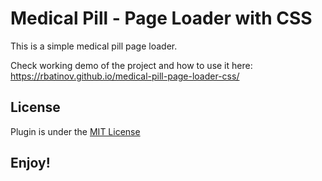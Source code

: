 # Medical Pill - Page Loader with CSS
This is a simple medical pill page loader. 

Check working demo of the project and how to use it here: 
https://rbatinov.github.io/medical-pill-page-loader-css/

## License
Plugin is under the [MIT License](https://github.com/rbatinov/Trumbowyg-Plugin-Image-As-A-Link/blob/main/LICENSE](https://github.com/rbatinov/medical-pill-page-loader-css/blob/main/LICENSE)https://github.com/rbatinov/medical-pill-page-loader-css/blob/main/LICENSE)

## Enjoy!
